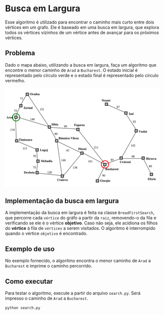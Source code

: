 # Busca em Largura

Esse algoritmo é utilizado para encontrar o caminho mais curto entre dois vértices em um grafo. Ele é baseado em uma busca em largura, que explora todos os vértices vizinhos de um vértice antes de avançar para os próximos vértices.

## Problema

Dado o mapa abaixo, utilizando a busca em largura, faça um algoritmo que encontre o menor caminho de `Arad` a `Bucharest`. O estado inicial é representado pelo círculo verde e o estado final é representado pelo círculo vermelho. 

![alt text](<../mapa simples.png>)

## Implementação da busca em largura

A implementação da busca em largura é feita na classe `BreadFirstSearch`, que percorre cada `vértice` do gráfo a partir da `raiz`, removendo-o da fila e verificando se ele é o vértice **objetivo**. Caso não seja, ele acidiona os filhos do **vértice** à fila de `vértices` a serem visitados. O algoritmo é interrompido quando o vértice `objetivo` é encontrado.

## Exemplo de uso

No exemplo fornecido, o algoritmo encontra o menor caminho de `Arad` a `Bucharest` e imprime o caminho percorrido.

## Como executar

Para testar o algoritmo, execute a partir do arquivo `search.py`. Será impresso o caminho de `Arad` a `Bucharest`.

```bash
python search.py
```

